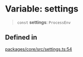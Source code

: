 # Variable: settings

> `const` **settings**: `ProcessEnv`

## Defined in

[packages/core/src/settings.ts:54](https://github.com/ai16z/eliza/blob/7fcf54e7fb2ba027d110afcc319c0b01b3f181dc/packages/core/src/settings.ts#L54)
